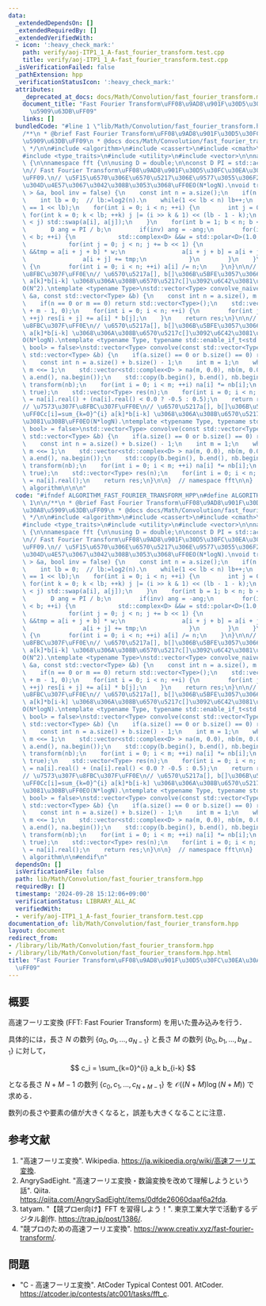 ```yaml
---
data:
  _extendedDependsOn: []
  _extendedRequiredBy: []
  _extendedVerifiedWith:
  - icon: ':heavy_check_mark:'
    path: verify/aoj-ITP1_1_A-fast_fourier_transform.test.cpp
    title: verify/aoj-ITP1_1_A-fast_fourier_transform.test.cpp
  _isVerificationFailed: false
  _pathExtension: hpp
  _verificationStatusIcon: ':heavy_check_mark:'
  attributes:
    _deprecated_at_docs: docs/Math/Convolution/fast_fourier_transform.md
    document_title: "Fast Fourier Transform\uFF08\u9AD8\u901F\u30D5\u30FC\u30EA\u30A8\
      \u5909\u63DB\uFF09"
    links: []
  bundledCode: "#line 1 \"lib/Math/Convolution/fast_fourier_transform.hpp\"\n\n\n\n\
    /**\n * @brief Fast Fourier Transform\uFF08\u9AD8\u901F\u30D5\u30FC\u30EA\u30A8\
    \u5909\u63DB\uFF09\n * @docs docs/Math/Convolution/fast_fourier_transform.md\n\
    \ */\n\n#include <algorithm>\n#include <cassert>\n#include <cmath>\n#include <complex>\n\
    #include <type_traits>\n#include <utility>\n#include <vector>\n\nnamespace algorithm\
    \ {\n\nnamespace fft {\n\nusing D = double;\n\nconst D PI = std::acos(-1.0);\n\
    \n// Fast Fourier Transform\uFF08\u9AD8\u901F\u30D5\u30FC\u30EA\u30A8\u5909\u63DB\
    \uFF09.\n// \u5F15\u6570\u306E\u6570\u5217\u306E\u9577\u3055\u306F2\u306E\u3079\
    \u304D\u4E57\u3067\u3042\u308B\u3053\u3068\uFF0EO(N*logN).\nvoid transform(std::vector<std::complex<D>\
    \ > &a, bool inv = false) {\n    const int n = a.size();\n    if(n == 0) return;\n\
    \    int lb = 0;  // lb:=log2(n).\n    while(1 << lb < n) lb++;\n    assert(n\
    \ == 1 << lb);\n    for(int i = 0; i < n; ++i) {\n        int j = 0;\n       \
    \ for(int k = 0; k < lb; ++k) j |= (i >> k & 1) << (lb - 1 - k);\n        if(i\
    \ < j) std::swap(a[i], a[j]);\n    }\n    for(int b = 1; b < n; b <<= 1) {\n \
    \       D ang = PI / b;\n        if(inv) ang = -ang;\n        for(int i = 0; i\
    \ < b; ++i) {\n            std::complex<D> &&w = std::polar<D>(1.0, ang * i);\n\
    \            for(int j = 0; j < n; j += b << 1) {\n                std::complex<D>\
    \ &&tmp = a[i + j + b] * w;\n                a[i + j + b] = a[i + j] - tmp;\n\
    \                a[i + j] += tmp;\n            }\n        }\n    }\n    if(inv)\
    \ {\n        for(int i = 0; i < n; ++i) a[i] /= n;\n    }\n}\n\n// \u7573\u307F\
    \u8FBC\u307F\uFF0E\n// \u6570\u5217a[], b[]\u306B\u5BFE\u3057\u3066\uFF0Cc[i]=sum_{k=0}^{i}\
    \ a[k]*b[i-k] \u3068\u306A\u308B\u6570\u5217c[]\u3092\u6C42\u3081\u308B\uFF0E\
    O(N^2).\ntemplate <typename Type>\nstd::vector<Type> convolve_naive(const std::vector<Type>\
    \ &a, const std::vector<Type> &b) {\n    const int n = a.size(), m = b.size();\n\
    \    if(n == 0 or m == 0) return std::vector<Type>();\n    std::vector<Type> res(n\
    \ + m - 1, 0);\n    for(int i = 0; i < n; ++i) {\n        for(int j = 0; j < m;\
    \ ++j) res[i + j] += a[i] * b[j];\n    }\n    return res;\n}\n\n// \u7573\u307F\
    \u8FBC\u307F\uFF0E\n// \u6570\u5217a[], b[]\u306B\u5BFE\u3057\u3066\uFF0Cc[i]=sum_{k=0}^{i}\
    \ a[k]*b[i-k] \u3068\u306A\u308B\u6570\u5217c[]\u3092\u6C42\u3081\u308B\uFF0E\
    O(N*logN).\ntemplate <typename Type, typename std::enable_if_t<std::is_integral_v<Type>,\
    \ bool> = false>\nstd::vector<Type> convolve(const std::vector<Type> &a, const\
    \ std::vector<Type> &b) {\n    if(a.size() == 0 or b.size() == 0) return std::vector<Type>();\n\
    \    const int n = a.size() + b.size() - 1;\n    int m = 1;\n    while(m < n)\
    \ m <<= 1;\n    std::vector<std::complex<D> > na(m, 0.0), nb(m, 0.0);\n    std::copy(a.begin(),\
    \ a.end(), na.begin());\n    std::copy(b.begin(), b.end(), nb.begin());\n    transform(na),\
    \ transform(nb);\n    for(int i = 0; i < m; ++i) na[i] *= nb[i];\n    transform(na,\
    \ true);\n    std::vector<Type> res(n);\n    for(int i = 0; i < n; ++i) res[i]\
    \ = na[i].real() + (na[i].real() < 0.0 ? -0.5 : 0.5);\n    return res;\n}\n\n\
    // \u7573\u307F\u8FBC\u307F\uFF0E\n// \u6570\u5217a[], b[]\u306B\u5BFE\u3057\u3066\
    \uFF0Cc[i]=sum_{k=0}^{i} a[k]*b[i-k] \u3068\u306A\u308B\u6570\u5217c[]\u3092\u6C42\
    \u3081\u308B\uFF0EO(N*logN).\ntemplate <typename Type, typename std::enable_if_t<std::is_floating_point_v<Type>,\
    \ bool> = false>\nstd::vector<Type> convolve(const std::vector<Type> &a, const\
    \ std::vector<Type> &b) {\n    if(a.size() == 0 or b.size() == 0) return std::vector<Type>();\n\
    \    const int n = a.size() + b.size() - 1;\n    int m = 1;\n    while(m < n)\
    \ m <<= 1;\n    std::vector<std::complex<D> > na(m, 0.0), nb(m, 0.0);\n    std::copy(a.begin(),\
    \ a.end(), na.begin());\n    std::copy(b.begin(), b.end(), nb.begin());\n    transform(na),\
    \ transform(nb);\n    for(int i = 0; i < m; ++i) na[i] *= nb[i];\n    transform(na,\
    \ true);\n    std::vector<Type> res(n);\n    for(int i = 0; i < n; ++i) res[i]\
    \ = na[i].real();\n    return res;\n}\n\n}  // namespace fft\n\n}  // namespace\
    \ algorithm\n\n\n"
  code: "#ifndef ALGORITHM_FAST_FOURIER_TRANSFORM_HPP\n#define ALGORITHM_FAST_FOURIER_TRANSFORM_HPP\
    \ 1\n\n/**\n * @brief Fast Fourier Transform\uFF08\u9AD8\u901F\u30D5\u30FC\u30EA\
    \u30A8\u5909\u63DB\uFF09\n * @docs docs/Math/Convolution/fast_fourier_transform.md\n\
    \ */\n\n#include <algorithm>\n#include <cassert>\n#include <cmath>\n#include <complex>\n\
    #include <type_traits>\n#include <utility>\n#include <vector>\n\nnamespace algorithm\
    \ {\n\nnamespace fft {\n\nusing D = double;\n\nconst D PI = std::acos(-1.0);\n\
    \n// Fast Fourier Transform\uFF08\u9AD8\u901F\u30D5\u30FC\u30EA\u30A8\u5909\u63DB\
    \uFF09.\n// \u5F15\u6570\u306E\u6570\u5217\u306E\u9577\u3055\u306F2\u306E\u3079\
    \u304D\u4E57\u3067\u3042\u308B\u3053\u3068\uFF0EO(N*logN).\nvoid transform(std::vector<std::complex<D>\
    \ > &a, bool inv = false) {\n    const int n = a.size();\n    if(n == 0) return;\n\
    \    int lb = 0;  // lb:=log2(n).\n    while(1 << lb < n) lb++;\n    assert(n\
    \ == 1 << lb);\n    for(int i = 0; i < n; ++i) {\n        int j = 0;\n       \
    \ for(int k = 0; k < lb; ++k) j |= (i >> k & 1) << (lb - 1 - k);\n        if(i\
    \ < j) std::swap(a[i], a[j]);\n    }\n    for(int b = 1; b < n; b <<= 1) {\n \
    \       D ang = PI / b;\n        if(inv) ang = -ang;\n        for(int i = 0; i\
    \ < b; ++i) {\n            std::complex<D> &&w = std::polar<D>(1.0, ang * i);\n\
    \            for(int j = 0; j < n; j += b << 1) {\n                std::complex<D>\
    \ &&tmp = a[i + j + b] * w;\n                a[i + j + b] = a[i + j] - tmp;\n\
    \                a[i + j] += tmp;\n            }\n        }\n    }\n    if(inv)\
    \ {\n        for(int i = 0; i < n; ++i) a[i] /= n;\n    }\n}\n\n// \u7573\u307F\
    \u8FBC\u307F\uFF0E\n// \u6570\u5217a[], b[]\u306B\u5BFE\u3057\u3066\uFF0Cc[i]=sum_{k=0}^{i}\
    \ a[k]*b[i-k] \u3068\u306A\u308B\u6570\u5217c[]\u3092\u6C42\u3081\u308B\uFF0E\
    O(N^2).\ntemplate <typename Type>\nstd::vector<Type> convolve_naive(const std::vector<Type>\
    \ &a, const std::vector<Type> &b) {\n    const int n = a.size(), m = b.size();\n\
    \    if(n == 0 or m == 0) return std::vector<Type>();\n    std::vector<Type> res(n\
    \ + m - 1, 0);\n    for(int i = 0; i < n; ++i) {\n        for(int j = 0; j < m;\
    \ ++j) res[i + j] += a[i] * b[j];\n    }\n    return res;\n}\n\n// \u7573\u307F\
    \u8FBC\u307F\uFF0E\n// \u6570\u5217a[], b[]\u306B\u5BFE\u3057\u3066\uFF0Cc[i]=sum_{k=0}^{i}\
    \ a[k]*b[i-k] \u3068\u306A\u308B\u6570\u5217c[]\u3092\u6C42\u3081\u308B\uFF0E\
    O(N*logN).\ntemplate <typename Type, typename std::enable_if_t<std::is_integral_v<Type>,\
    \ bool> = false>\nstd::vector<Type> convolve(const std::vector<Type> &a, const\
    \ std::vector<Type> &b) {\n    if(a.size() == 0 or b.size() == 0) return std::vector<Type>();\n\
    \    const int n = a.size() + b.size() - 1;\n    int m = 1;\n    while(m < n)\
    \ m <<= 1;\n    std::vector<std::complex<D> > na(m, 0.0), nb(m, 0.0);\n    std::copy(a.begin(),\
    \ a.end(), na.begin());\n    std::copy(b.begin(), b.end(), nb.begin());\n    transform(na),\
    \ transform(nb);\n    for(int i = 0; i < m; ++i) na[i] *= nb[i];\n    transform(na,\
    \ true);\n    std::vector<Type> res(n);\n    for(int i = 0; i < n; ++i) res[i]\
    \ = na[i].real() + (na[i].real() < 0.0 ? -0.5 : 0.5);\n    return res;\n}\n\n\
    // \u7573\u307F\u8FBC\u307F\uFF0E\n// \u6570\u5217a[], b[]\u306B\u5BFE\u3057\u3066\
    \uFF0Cc[i]=sum_{k=0}^{i} a[k]*b[i-k] \u3068\u306A\u308B\u6570\u5217c[]\u3092\u6C42\
    \u3081\u308B\uFF0EO(N*logN).\ntemplate <typename Type, typename std::enable_if_t<std::is_floating_point_v<Type>,\
    \ bool> = false>\nstd::vector<Type> convolve(const std::vector<Type> &a, const\
    \ std::vector<Type> &b) {\n    if(a.size() == 0 or b.size() == 0) return std::vector<Type>();\n\
    \    const int n = a.size() + b.size() - 1;\n    int m = 1;\n    while(m < n)\
    \ m <<= 1;\n    std::vector<std::complex<D> > na(m, 0.0), nb(m, 0.0);\n    std::copy(a.begin(),\
    \ a.end(), na.begin());\n    std::copy(b.begin(), b.end(), nb.begin());\n    transform(na),\
    \ transform(nb);\n    for(int i = 0; i < m; ++i) na[i] *= nb[i];\n    transform(na,\
    \ true);\n    std::vector<Type> res(n);\n    for(int i = 0; i < n; ++i) res[i]\
    \ = na[i].real();\n    return res;\n}\n\n}  // namespace fft\n\n}  // namespace\
    \ algorithm\n\n#endif\n"
  dependsOn: []
  isVerificationFile: false
  path: lib/Math/Convolution/fast_fourier_transform.hpp
  requiredBy: []
  timestamp: '2024-09-28 15:12:06+09:00'
  verificationStatus: LIBRARY_ALL_AC
  verifiedWith:
  - verify/aoj-ITP1_1_A-fast_fourier_transform.test.cpp
documentation_of: lib/Math/Convolution/fast_fourier_transform.hpp
layout: document
redirect_from:
- /library/lib/Math/Convolution/fast_fourier_transform.hpp
- /library/lib/Math/Convolution/fast_fourier_transform.hpp.html
title: "Fast Fourier Transform\uFF08\u9AD8\u901F\u30D5\u30FC\u30EA\u30A8\u5909\u63DB\
  \uFF09"
---
```

## 概要

高速フーリエ変換 (FFT: Fast Fourier Transform) を用いた畳み込みを行う．

具体的には，長さ $N$ の数列 $\lbrace a_0, a_1, \ldots, a_{N-1} \rbrace$ と長さ $M$ の数列 $\lbrace b_0, b_1, \ldots, b_{M-1} \rbrace$ に対して，

$$
c_i = \sum_{k=0}^{i} a_k b_{i-k}
$$

となる長さ $N + M - 1$ の数列 $\lbrace c_0, c_1, \ldots, c_{N+M-1} \rbrace$ を $\mathcal{O}((N + M) \log (N + M))$ で求める．

数列の長さや要素の値が大きくなると，誤差も大きくなることに注意．


## 参考文献

1. "高速フーリエ変換". Wikipedia. <https://ja.wikipedia.org/wiki/高速フーリエ変換>.
1. AngrySadEight. "高速フーリエ変換・数論変換を改めて理解しようという話". Qiita. <https://qiita.com/AngrySadEight/items/0dfde26060daaf6a2fda>.
1. tatyam. "【競プロer向け】FFT を習得しよう！". 東京工業大学で活動するデジタル創作. <https://trap.jp/post/1386/>.
1. "競プロのための高速フーリエ変換". <https://www.creativ.xyz/fast-fourier-transform/>.


## 問題

- "C - 高速フーリエ変換". AtCoder Typical Contest 001. AtCoder. <https://atcoder.jp/contests/atc001/tasks/fft_c>.

